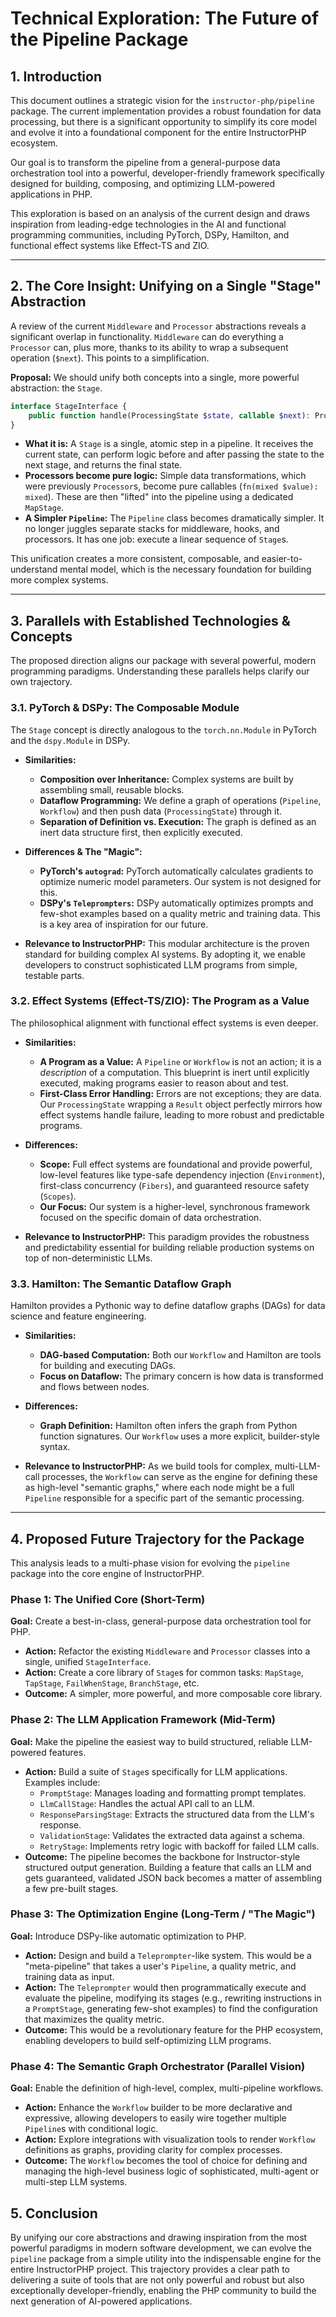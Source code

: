 # Technical Exploration: The Future of the Pipeline Package

## 1. Introduction

This document outlines a strategic vision for the `instructor-php/pipeline` package. The current implementation provides a robust foundation for data processing, but there is a significant opportunity to simplify its core model and evolve it into a foundational component for the entire InstructorPHP ecosystem.

Our goal is to transform the pipeline from a general-purpose data orchestration tool into a powerful, developer-friendly framework specifically designed for building, composing, and optimizing LLM-powered applications in PHP.

This exploration is based on an analysis of the current design and draws inspiration from leading-edge technologies in the AI and functional programming communities, including PyTorch, DSPy, Hamilton, and functional effect systems like Effect-TS and ZIO.

---

## 2. The Core Insight: Unifying on a Single "Stage" Abstraction

A review of the current `Middleware` and `Processor` abstractions reveals a significant overlap in functionality. `Middleware` can do everything a `Processor` can, plus more, thanks to its ability to wrap a subsequent operation (`$next`). This points to a simplification.

**Proposal:** We should unify both concepts into a single, more powerful abstraction: the `Stage`.

```php
interface StageInterface {
    public function handle(ProcessingState $state, callable $next): ProcessingState;
}
```

- **What it is:** A `Stage` is a single, atomic step in a pipeline. It receives the current state, can perform logic before and after passing the state to the next stage, and returns the final state.
- **Processors become pure logic:** Simple data transformations, which were previously `Processor`s, become pure callables (`fn(mixed $value): mixed`). These are then "lifted" into the pipeline using a dedicated `MapStage`.
- **A Simpler `Pipeline`:** The `Pipeline` class becomes dramatically simpler. It no longer juggles separate stacks for middleware, hooks, and processors. It has one job: execute a linear sequence of `Stage`s.

This unification creates a more consistent, composable, and easier-to-understand mental model, which is the necessary foundation for building more complex systems.

---

## 3. Parallels with Established Technologies & Concepts

The proposed direction aligns our package with several powerful, modern programming paradigms. Understanding these parallels helps clarify our own trajectory.

### 3.1. PyTorch & DSPy: The Composable Module

The `Stage` concept is directly analogous to the `torch.nn.Module` in PyTorch and the `dspy.Module` in DSPy.

- **Similarities:**
    - **Composition over Inheritance:** Complex systems are built by assembling small, reusable blocks.
    - **Dataflow Programming:** We define a graph of operations (`Pipeline`, `Workflow`) and then push data (`ProcessingState`) through it.
    - **Separation of Definition vs. Execution:** The graph is defined as an inert data structure first, then explicitly executed.

- **Differences & The "Magic":**
    - **PyTorch's `autograd`:** PyTorch automatically calculates gradients to optimize numeric model parameters. Our system is not designed for this.
    - **DSPy's `Teleprompters`:** DSPy automatically optimizes prompts and few-shot examples based on a quality metric and training data. This is a key area of inspiration for our future.

- **Relevance to InstructorPHP:** This modular architecture is the proven standard for building complex AI systems. By adopting it, we enable developers to construct sophisticated LLM programs from simple, testable parts.

### 3.2. Effect Systems (Effect-TS/ZIO): The Program as a Value

The philosophical alignment with functional effect systems is even deeper.

- **Similarities:**
    - **A Program as a Value:** A `Pipeline` or `Workflow` is not an action; it is a *description* of a computation. This blueprint is inert until explicitly executed, making programs easier to reason about and test.
    - **First-Class Error Handling:** Errors are not exceptions; they are data. Our `ProcessingState` wrapping a `Result` object perfectly mirrors how effect systems handle failure, leading to more robust and predictable programs.

- **Differences:**
    - **Scope:** Full effect systems are foundational and provide powerful, low-level features like type-safe dependency injection (`Environment`), first-class concurrency (`Fibers`), and guaranteed resource safety (`Scopes`).
    - **Our Focus:** Our system is a higher-level, synchronous framework focused on the specific domain of data orchestration.

- **Relevance to InstructorPHP:** This paradigm provides the robustness and predictability essential for building reliable production systems on top of non-deterministic LLMs.

### 3.3. Hamilton: The Semantic Dataflow Graph

Hamilton provides a Pythonic way to define dataflow graphs (DAGs) for data science and feature engineering.

- **Similarities:**
    - **DAG-based Computation:** Both our `Workflow` and Hamilton are tools for building and executing DAGs.
    - **Focus on Dataflow:** The primary concern is how data is transformed and flows between nodes.

- **Differences:**
    - **Graph Definition:** Hamilton often infers the graph from Python function signatures. Our `Workflow` uses a more explicit, builder-style syntax.

- **Relevance to InstructorPHP:** As we build tools for complex, multi-LLM-call processes, the `Workflow` can serve as the engine for defining these as high-level "semantic graphs," where each node might be a full `Pipeline` responsible for a specific part of the semantic processing.

---

## 4. Proposed Future Trajectory for the Package

This analysis leads to a multi-phase vision for evolving the `pipeline` package into the core engine of InstructorPHP.

### Phase 1: The Unified Core (Short-Term)

**Goal:** Create a best-in-class, general-purpose data orchestration tool for PHP.

- **Action:** Refactor the existing `Middleware` and `Processor` classes into a single, unified `StageInterface`.
- **Action:** Create a core library of `Stage`s for common tasks: `MapStage`, `TapStage`, `FailWhenStage`, `BranchStage`, etc.
- **Outcome:** A simpler, more powerful, and more composable core library.

### Phase 2: The LLM Application Framework (Mid-Term)

**Goal:** Make the pipeline the easiest way to build structured, reliable LLM-powered features.

- **Action:** Build a suite of `Stage`s specifically for LLM applications. Examples include:
    - `PromptStage`: Manages loading and formatting prompt templates.
    - `LlmCallStage`: Handles the actual API call to an LLM.
    - `ResponseParsingStage`: Extracts the structured data from the LLM's response.
    - `ValidationStage`: Validates the extracted data against a schema.
    - `RetryStage`: Implements retry logic with backoff for failed LLM calls.
- **Outcome:** The pipeline becomes the backbone for Instructor-style structured output generation. Building a feature that calls an LLM and gets guaranteed, validated JSON back becomes a matter of assembling a few pre-built stages.

### Phase 3: The Optimization Engine (Long-Term / "The Magic")

**Goal:** Introduce DSPy-like automatic optimization to PHP.

- **Action:** Design and build a `Teleprompter`-like system. This would be a "meta-pipeline" that takes a user's `Pipeline`, a quality metric, and training data as input.
- **Action:** The `Teleprompter` would then programmatically execute and evaluate the pipeline, modifying its stages (e.g., rewriting instructions in a `PromptStage`, generating few-shot examples) to find the configuration that maximizes the quality metric.
- **Outcome:** This would be a revolutionary feature for the PHP ecosystem, enabling developers to build self-optimizing LLM programs.

### Phase 4: The Semantic Graph Orchestrator (Parallel Vision)

**Goal:** Enable the definition of high-level, complex, multi-pipeline workflows.

- **Action:** Enhance the `Workflow` builder to be more declarative and expressive, allowing developers to easily wire together multiple `Pipeline`s with conditional logic.
- **Action:** Explore integrations with visualization tools to render `Workflow` definitions as graphs, providing clarity for complex processes.
- **Outcome:** The `Workflow` becomes the tool of choice for defining and managing the high-level business logic of sophisticated, multi-agent or multi-step LLM systems.

## 5. Conclusion

By unifying our core abstractions and drawing inspiration from the most powerful paradigms in modern software development, we can evolve the `pipeline` package from a simple utility into the indispensable engine for the entire InstructorPHP project. This trajectory provides a clear path to delivering a suite of tools that are not only powerful and robust but also exceptionally developer-friendly, enabling the PHP community to build the next generation of AI-powered applications.
